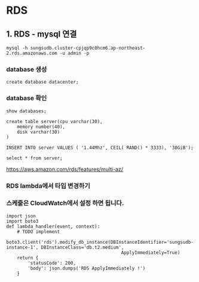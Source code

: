 # RDS

## 1. RDS - mysql 연결

```
mysql -h sungsudb.cluster-cpjqp9c0hcm6.ap-northeast-2.rds.amazonaws.com -u admin -p
```

### database 생성 
```
create database datacenter;
```

### database 확인
```
show databases;
```

```
create table server(cpu varchar(30), 
    memory number(40),
    disk varchar(30)
)

INSERT INTO server VALUES ( '1.44Mhz', CEIL( RAND() * 3333), '30GiB');

select * from server;
```
https://aws.amazon.com/rds/features/multi-az/


### RDS lambda에서 타입 변경하기
### 스케줄은 CloudWatch에서 설정 하면 됩니다. 
```
import json
import boto3
def lambda_handler(event, context):
    # TODO implement
    boto3.client('rds').modify_db_instance(DBInstanceIdentifier='sungsudb-instance-1', DBInstanceClass='db.t2.medium',
                                           ApplyImmediately=True)
    return {
        'statusCode': 200,
        'body': json.dumps('RDS ApplyImmediately !')
    }

```